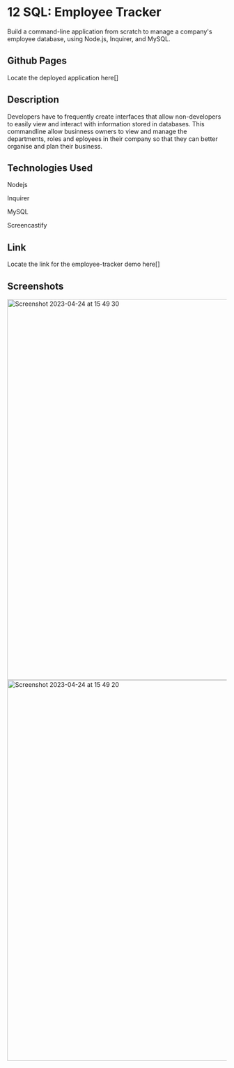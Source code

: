 # 12 SQL: Employee Tracker

Build a command-line application from scratch to manage a company's employee database, using Node.js, Inquirer, and MySQL.

## Github Pages
Locate the deployed application here[]


## Description

Developers have to frequently create interfaces that allow non-developers to easily view and interact with information stored in databases. This commandline allow businness owners to view and manage the departments, roles and eployees in their company so that they can better organise and plan their business. 


## Technologies Used

Nodejs

Inquirer

MySQL

Screencastify

## Link

Locate the link for the employee-tracker demo here[]


## Screenshots

<img width="873" alt="Screenshot 2023-04-24 at 15 49 30" src="https://user-images.githubusercontent.com/123417090/234041610-45bf0593-0752-4de5-afbb-49e74d298084.png">


<img width="873" alt="Screenshot 2023-04-24 at 15 49 20" src="https://user-images.githubusercontent.com/123417090/234041858-41691e46-578f-4404-8f98-fbc8990273ca.png">


